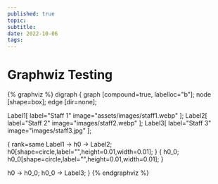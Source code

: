 ```yaml
---
published: true
topic:
subtitle: 
date: 2022-10-06
tags: 
---
```


# Graphwiz Testing

{% graphviz %}
digraph {
graph [compound=true, labelloc="b"];
node [shape=box];
edge [dir=none];

Label1[
    label="Staff 1"
    image="assets/images/staff1.webp"
];
Label2[
    label="Staff 2"
    image="images/staff2.webp"
];
Label3[
    label="Staff 3"
    image="images/staff3.jpg"
];

{ 
    rank=same
    Label1 -> h0 -> Label2;
    h0[shape=circle,label="",height=0.01,width=0.01];
}
{
    h0_0;
    h0_0[shape=circle,label="",height=0.01,width=0.01];
}

h0 -> h0_0;
h0_0 -> Label3;
}
{% endgraphviz %}
